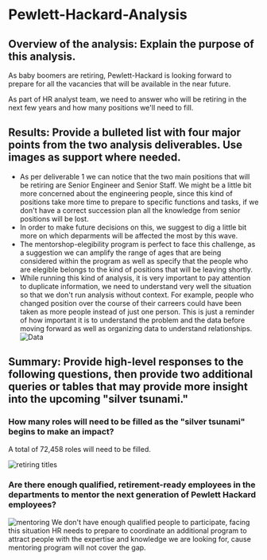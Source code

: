 # Pewlett-Hackard-Analysis

## Overview of the analysis: Explain the purpose of this analysis.

As baby boomers are retiring, Pewlett-Hackard is looking forward to prepare for all the vacancies that will be available in the near future.

As part of HR analyst team,  we need to answer who will be retiring in the next few years and how many positions we'll need to fill.

## Results: Provide a bulleted list with four major points from the two analysis deliverables. Use images as support where needed.

* As per deliverable 1 we can notice that the two main positions that will be retiring are Senior Engineer and Senior Staff. We might be a little bit more concerned about the engineering people, since this kind of positions take more time to prepare to specific functions and tasks, if we don't have a correct succession plan all the knowledge from senior positions will be lost.
* In order to make future decisions on this, we suggest to dig a little bit more on which deparments will be affected the most by this wave.
* The mentorshop-elegibility program is perfect to face this challenge, as a suggestion we can amplify the range of ages that are being considered within the program as well as specify that the people who are elegible belongs to the kind of positions that will be leaving shortly.
* While running this kind of analysis, it is very important to pay attention to duplicate information, we need to understand very well the situation so that we don't run analysis without context. For example, people who changed position over the course of their carreers could have been taken as more people instead of just one person. This is just a reminder of how important it is to understand the problem and the data before moving forward as well as organizing data to understand relationships.
![Data](https://user-images.githubusercontent.com/31755703/154892273-a947e9fa-d659-45a7-8f3d-7e14ca541aed.PNG)


## Summary: Provide high-level responses to the following questions, then provide two additional queries or tables that may provide more insight into the upcoming "silver tsunami."

  ### How many roles will need to be filled as the "silver tsunami" begins to make an impact?
  A total of 72,458 roles will need to be filled.
  
  ![retiring titles](https://user-images.githubusercontent.com/31755703/154894014-5652e057-a631-4d90-949d-49bb5c689d58.PNG)

  
  ### Are there enough qualified, retirement-ready employees in the departments to mentor the next generation of Pewlett Hackard employees?
  ![mentoring](https://user-images.githubusercontent.com/31755703/154894694-1b666de2-ed89-464c-8994-86b1e4ec6153.PNG)
  We don't have enough qualified people to participate, facing this situation HR needs to prepare to coordinate an additional program to attract people with the expertise and knowledge we are looking for, cause mentoring program will not cover the gap.
